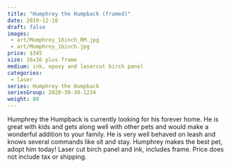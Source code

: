 ```yaml
---
title: "Humphrey the Humpback (framed)"
date: 2019-12-10
draft: false
images:
 - art/Mumphrey_16inch_RM.jpg
 - art/Mumphrey_16inch.jpg
price: $345 
size: 16x16 plus frame
medium: ink, epoxy and lasercut birch panel
categories:
 - laser
series: Humphrey the Humpback
seriesGroup: 2020-30-30-1234
weight: 80
---
```


Humphrey the Humpback is currently looking for his forever home.
He is great with kids and gets along well with other pets and would make a wonderful addition to your family. He is very well behaved on leash and knows several commands like sit and stay. Humphrey makes the best pet, adopt him today!  Laser cut birch panel and ink, includes frame. Price does not include tax or shipping.